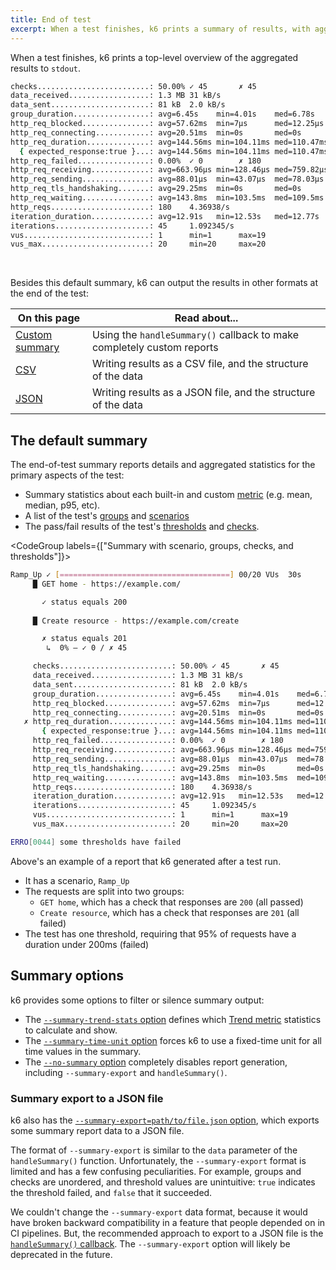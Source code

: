 ```yaml
---
title: End of test
excerpt: When a test finishes, k6 prints a summary of results, with aggregated metrics and meta-data about the test. You can customize this, or configure the test to write granular metrics to a file.
---
```


When a test finishes, k6 prints a top-level overview of the aggregated results to `stdout`.


```bash
checks.........................: 50.00% ✓ 45       ✗ 45  
data_received..................: 1.3 MB 31 kB/s
data_sent......................: 81 kB  2.0 kB/s
group_duration.................: avg=6.45s    min=4.01s    med=6.78s    max=10.15s   p(90)=9.29s    p(95)=9.32s   
http_req_blocked...............: avg=57.62ms  min=7µs      med=12.25µs  max=1.35s    p(90)=209.41ms p(95)=763.61ms
http_req_connecting............: avg=20.51ms  min=0s       med=0s       max=1.1s     p(90)=100.76ms p(95)=173.41ms
http_req_duration..............: avg=144.56ms min=104.11ms med=110.47ms max=1.14s    p(90)=203.54ms p(95)=215.95ms
  { expected_response:true }...: avg=144.56ms min=104.11ms med=110.47ms max=1.14s    p(90)=203.54ms p(95)=215.95ms
http_req_failed................: 0.00%  ✓ 0        ✗ 180 
http_req_receiving.............: avg=663.96µs min=128.46µs med=759.82µs max=1.66ms   p(90)=1.3ms    p(95)=1.46ms  
http_req_sending...............: avg=88.01µs  min=43.07µs  med=78.03µs  max=318.81µs p(90)=133.15µs p(95)=158.3µs 
http_req_tls_handshaking.......: avg=29.25ms  min=0s       med=0s       max=458.71ms p(90)=108.31ms p(95)=222.46ms
http_req_waiting...............: avg=143.8ms  min=103.5ms  med=109.5ms  max=1.14s    p(90)=203.19ms p(95)=215.56ms
http_reqs......................: 180    4.36938/s
iteration_duration.............: avg=12.91s   min=12.53s   med=12.77s   max=14.35s   p(90)=13.36s   p(95)=13.37s  
iterations.....................: 45     1.092345/s
vus............................: 1      min=1      max=19
vus_max........................: 20     min=20     max=20
```

<br/>

Besides this default summary, k6 can output the results in other formats at the end of the test:

| On this page                                    | Read about...                           |
|-------------------------------------------------|-----------------------------------------|
| [Custom summary](./custom-summary) | Using the `handleSummary()` callback to make completely custom reports|
| [CSV](./csv)   | Writing results as a CSV file, and the structure of the data  |
| [JSON](./json) | Writing results as a JSON file, and the structure of the data |


## The default summary

The end-of-test summary reports details and aggregated statistics for the primary aspects of the test:

- Summary statistics about each built-in and custom [metric](/using-k6/metrics#built-in-metrics) (e.g. mean, median, p95, etc).
- A list of the test's [groups](/using-k6/tags-and-groups#groups) and [scenarios](/using-k6/scenarios)
- The pass/fail results of the test's [thresholds](/using-k6/thresholds) and [checks](/using-k6/checks).


<CodeGroup labels={["Summary with scenario, groups, checks, and thresholds"]}>

```bash
Ramp_Up ✓ [======================================] 00/20 VUs  30s
     █ GET home - https://example.com/

       ✓ status equals 200
       
     █ Create resource - https://example.com/create

       ✗ status equals 201
        ↳  0% — ✓ 0 / ✗ 45

     checks.........................: 50.00% ✓ 45       ✗ 45  
     data_received..................: 1.3 MB 31 kB/s
     data_sent......................: 81 kB  2.0 kB/s
     group_duration.................: avg=6.45s    min=4.01s    med=6.78s    max=10.15s   p(90)=9.29s    p(95)=9.32s   
     http_req_blocked...............: avg=57.62ms  min=7µs      med=12.25µs  max=1.35s    p(90)=209.41ms p(95)=763.61ms
     http_req_connecting............: avg=20.51ms  min=0s       med=0s       max=1.1s     p(90)=100.76ms p(95)=173.41ms
   ✗ http_req_duration..............: avg=144.56ms min=104.11ms med=110.47ms max=1.14s    p(90)=203.54ms p(95)=215.95ms
       { expected_response:true }...: avg=144.56ms min=104.11ms med=110.47ms max=1.14s    p(90)=203.54ms p(95)=215.95ms
     http_req_failed................: 0.00%  ✓ 0        ✗ 180 
     http_req_receiving.............: avg=663.96µs min=128.46µs med=759.82µs max=1.66ms   p(90)=1.3ms    p(95)=1.46ms  
     http_req_sending...............: avg=88.01µs  min=43.07µs  med=78.03µs  max=318.81µs p(90)=133.15µs p(95)=158.3µs 
     http_req_tls_handshaking.......: avg=29.25ms  min=0s       med=0s       max=458.71ms p(90)=108.31ms p(95)=222.46ms
     http_req_waiting...............: avg=143.8ms  min=103.5ms  med=109.5ms  max=1.14s    p(90)=203.19ms p(95)=215.56ms
     http_reqs......................: 180    4.36938/s
     iteration_duration.............: avg=12.91s   min=12.53s   med=12.77s   max=14.35s   p(90)=13.36s   p(95)=13.37s  
     iterations.....................: 45     1.092345/s
     vus............................: 1      min=1      max=19
     vus_max........................: 20     min=20     max=20

ERRO[0044] some thresholds have failed  
```

</CodeGroup>

Above's an example of a report that k6 generated after a test run.

- It has a scenario, `Ramp_Up`
- The requests are split into two groups:
  - `GET home`, which has a check that responses are `200` (all passed)
  - `Create resource`, which has a check that responses are `201` (all failed)
- The test has one threshold, requiring that 95% of requests have a duration under 200ms (failed)

## Summary options

k6 provides some options to filter or silence summary output:
- The [`--summary-trend-stats` option](/using-k6/k6-options/reference#summary-trend-stats) defines which [Trend metric](/javascript-api/k6-metrics/trend) statistics to calculate and show.
- The [`--summary-time-unit` option](/using-k6/k6-options/reference#summary-time-unit) forces k6 to use a fixed-time unit for all time values in the summary.
- The [`--no-summary` option](/using-k6/k6-options/reference#no-summary) completely disables report generation, including `--summary-export` and `handleSummary()`.

<Collapsible title="Summary export to a JSON file (Discouraged)">

### Summary export to a JSON file

k6 also has the [`--summary-export=path/to/file.json` option](/using-k6/k6-options/reference#summary-export), which exports some summary report data to a JSON file.

The format of `--summary-export` is similar to the `data` parameter of the `handleSummary()` function.
Unfortunately, the `--summary-export` format is limited and has a few confusing peculiarities.
For example, groups and checks are unordered,
and threshold values are unintuitive: `true` indicates the threshold failed, and `false` that it succeeded.

We couldn't change the `--summary-export` data format, because it would have broken backward compatibility in a feature that people depended on in CI pipelines.
But, the recommended approach to export to a JSON file is the [`handleSummary()` callback](#handlesummary-callback).
The `--summary-export` option will likely be deprecated in the future.

</Collapsible>

